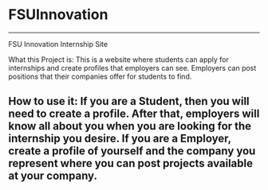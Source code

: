 # FSUInnovation
------------------------------------------------------------------------------------------------------------------------------
FSU Innovation Internship Site

What this Project is:
This is a website where students can apply for internships and create profiles that employers can see.
Employers can post positions that their companies offer for students to find.

How to use it:
If you are a Student, then you will need to create a profile. After that, employers will know all about you when you are looking for the internship you desire.
If you are a Employer, create a profile of yourself and the company you represent where you can post projects available at your company.
-------------------------------------------------------------------------------------------------------------------------------